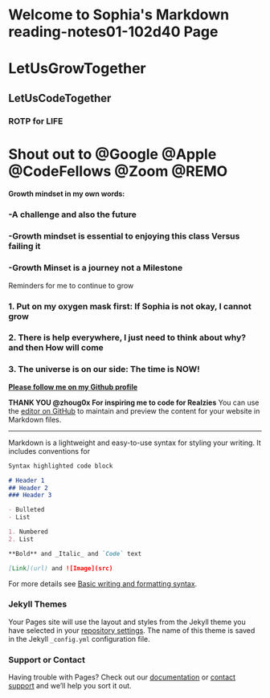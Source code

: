 # Welcome to Sophia's Markdown reading-notes01-102d40 Page

# **LetUsGrowTogether**
## **LetUsCodeTogether**
### **ROTP for LIFE**

# Shout out to **@Google** **@Apple** **@CodeFellows** **@Zoom** **@REMO**

#### Growth mindset in my own words:

###  -A challenge and also the future
### -Growth mindset is essential to enjoying this class Versus failing it
### -Growth Minset is a journey not a Milestone

Reminders for me to continue to grow

### 1. Put on my oxygen mask first: If Sophia is not okay, I cannot grow
### 2. There is help everywhere, I just need to think about why? and then How will come
### 3. The universe is on our side: The time is NOW!


**[Please follow me on my Github profile](https://github.com/SophiaG20)**

**THANK YOU @zhoug0x For inspiring me to code for Realzies**
You can use the [editor on GitHub](https://github.com/SophiaG20/reading-notes01-102d40/edit/main/README.md) to maintain and preview the content for your website in Markdown files.

----------------------------------------------------------------------------------------------------------

Markdown is a lightweight and easy-to-use syntax for styling your writing. It includes conventions for

```markdown
Syntax highlighted code block

# Header 1
## Header 2
### Header 3

- Bulleted
- List

1. Numbered
2. List

**Bold** and _Italic_ and `Code` text

[Link](url) and ![Image](src)
```

For more details see [Basic writing and formatting syntax](https://docs.github.com/en/github/writing-on-github/getting-started-with-writing-and-formatting-on-github/basic-writing-and-formatting-syntax).

### Jekyll Themes

Your Pages site will use the layout and styles from the Jekyll theme you have selected in your [repository settings](https://github.com/SophiaG20/reading-notes01-102d40/settings/pages). The name of this theme is saved in the Jekyll `_config.yml` configuration file.

### Support or Contact

Having trouble with Pages? Check out our [documentation](https://docs.github.com/categories/github-pages-basics/) or [contact support](https://support.github.com/contact) and we’ll help you sort it out.
